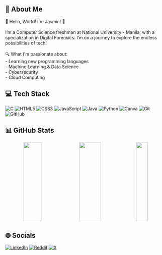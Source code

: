 ## 💫 About Me
🌟 Hello, World! I'm Jasmin! 🌟<br><br> I’m a Computer Science freshman at National University - Manila, with a specialization in Digital Forensics. I’m on a journey to explore the endless possibilities of tech!<br><br> 🔍 What I'm passionate about:<br>- Learning new programming languages<br>- Machine Learning & Data Science<br>- Cybersecurity<br>- Cloud Computing

## 💻 Tech Stack
![C](https://img.shields.io/badge/c-%2300599C.svg?style=for-the-badge&logo=c&logoColor=white) ![HTML5](https://img.shields.io/badge/html5-%23E34F26.svg?style=for-the-badge&logo=html5&logoColor=white) ![CSS3](https://img.shields.io/badge/css3-%231572B6.svg?style=for-the-badge&logo=css3&logoColor=white) ![JavaScript](https://img.shields.io/badge/javascript-%23323330.svg?style=for-the-badge&logo=javascript&logoColor=%23F7DF1E) ![Java](https://img.shields.io/badge/java-%23ED8B00.svg?style=for-the-badge&logo=openjdk&logoColor=white) ![Python](https://img.shields.io/badge/python-3670A0?style=for-the-badge&logo=python&logoColor=ffdd54) ![Canva](https://img.shields.io/badge/Canva-%2300C4CC.svg?style=for-the-badge&logo=Canva&logoColor=white) ![Git](https://img.shields.io/badge/git-%23F05033.svg?style=for-the-badge&logo=git&logoColor=white) ![GitHub](https://img.shields.io/badge/github-%23121011.svg?style=for-the-badge&logo=github&logoColor=white)

## 📊 GitHub Stats
<div align="center">
  <img src="https://github-readme-stats.vercel.app/api?username=gobbcuh&theme=transparent&hide_border=false&include_all_commits=false&count_private=false" width="33.9%" height="250px" />
  <img src="https://github-readme-streak-stats.herokuapp.com/?user=gobbcuh&theme=transparent&hide_border=false" width="37%" height="250px" />
  <img src="https://github-readme-stats.vercel.app/api/top-langs/?username=gobbcuh&theme=transparent&hide_border=false&include_all_commits=false&count_private=false&layout=compact" width="27.1%" height="250px" />
</div>

## 🌐 Socials
[![LinkedIn](https://img.shields.io/badge/LinkedIn-%230077B5.svg?logo=linkedin&logoColor=white)](https://linkedin.com/in/https://www.linkedin.com/in/jasmin-lorino-314916313/) [![Reddit](https://img.shields.io/badge/Reddit-%23FF4500.svg?logo=Reddit&logoColor=white)](https://reddit.com/user/https://www.reddit.com/user/lilmcamy/) [![X](https://img.shields.io/badge/X-black.svg?logo=X&logoColor=white)](https://x.com/https://x.com/gobbcuh)

